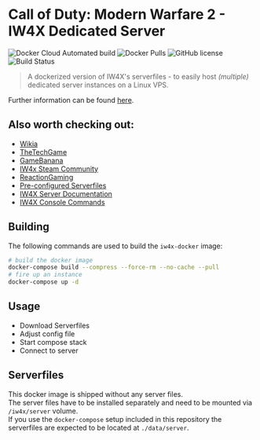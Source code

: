 # Call of Duty: Modern Warfare 2 - IW4X Dedicated Server

![Docker Cloud Automated build](https://img.shields.io/docker/cloud/automated/pddstudio/iw4x-docker.svg?logo=docker)
![Docker Pulls](https://img.shields.io/docker/pulls/pddstudio/iw4x-docker.svg?logo=linux&logoColor=white)
![GitHub license](https://img.shields.io/github/license/PDDStudio/iw4x-docker.svg?logo=github)
![Build Status](https://drone.pddstudio.io/api/badges/PDDStudio/iw4x-docker/status.svg)

> A dockerized version of IW4X's serverfiles - to easily host _(multiple)_ dedicated server instances on a Linux VPS.

Further information can be found [here](https://reactiongaming.us/community/resources/categories/mw2-mods.3/).

## Also worth checking out:

- [Wikia](https://callofduty.fandom.com/wiki/Developer_console)
- [TheTechGame](https://www.thetechgame.com/Archives/t=3221243/huge-mw2-dvar-list-managed-code-list.html)
- [GameBanana](https://gamebanana.com/skins/games/3291)
- [IW4x Steam Community](https://steamcommunity.com/groups/IW4X/discussions/0/)
- [ReactionGaming](https://reactiongaming.us/community/resources/categories/mw2-mods.3/)
- [Pre-configured Serverfiles](https://steamcommunity.com/linkfilter/?url=https://cdn.discordapp.com/attachments/219514629703860235/309010603484381186/IW4x_prebuilddediconfig.zip)
- [IW4X Server Documentation](https://xlabs.dev/support_iw4x_server)
- [IW4X Console Commands](https://xlabs.dev/console_commands)

## Building

The following commands are used to build the `iw4x-docker` image:

```sh
# build the docker image
docker-compose build --compress --force-rm --no-cache --pull
# fire up an instance
docker-compose up -d
```

## Usage

- Download Serverfiles
- Adjust config file
- Start compose stack
- Connect to server

## Serverfiles

This docker image is shipped without any server files.  
The server files have to be installed separately and need to be mounted via `/iw4x/server` volume.  
If you use the `docker-compose` setup included in this repository the serverfiles are expected to be located at `./data/server`.
